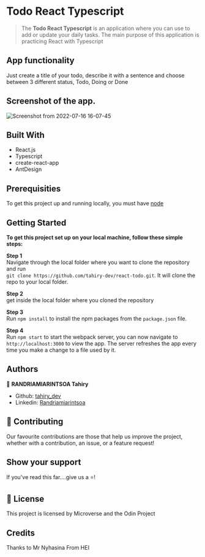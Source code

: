 # Todo React Typescript 

> The <b>Todo React Typescript</b> is an application where you can use to add or update your
daily tasks. The main purpose of this application is practicing React with Typescript

## App functionality

Just create a title of your todo, describe it with a sentence and choose between 3 different
status, Todo, Doing or Done

## Screenshot of the app.
![Screenshot from 2022-07-16 16-07-45](https://user-images.githubusercontent.com/47100064/179356688-508022f3-17a7-4091-9564-21edc4e8dd4b.png)


## Built With

- React.js
- Typescript
- create-react-app
- AntDesign


## Prerequisities

To get this project up and running locally, you must have [node](https://nodejs.org/en/)

## Getting Started

**To get this project set up on your local machine, follow these simple steps:**

**Step 1**<br>
Navigate through the local folder where you want to clone the repository and run<br>
`git clone https://github.com/tahiry-dev/react-todo.git`. It will clone the repo to your local folder.<br>

**Step 2**<br>
get inside the local folder where you cloned the repository<br>

**Step 3**<br>
Run `npm install` to install the npm packages from the `package.json` file.<br>

**Step 4**<br>
Run `npm start` to start the webpack server, you can now navigate to `http://localhost:3000` to view the app. The server refreshes the app every time you make a change to a file used by it.<br>

## Authors

👤 **RANDRIAMIARINTSOA Tahiry**

- Github: [tahiry_dev](https://github.com/tahiry-dev)
- Linkedin: [Randriamiarintsoa](https://www.linkedin.com/in/tahiry-randriamiarintsoa/)

## 🤝 Contributing

Our favourite contributions are those that help us improve the project, whether with a contribution, an issue, or a feature request!

## Show your support

If you've read this far....give us a ⭐️!

## 📝 License

This project is licensed by Microverse and the Odin Project

## Credits
Thanks to Mr Nyhasina From HEI 
